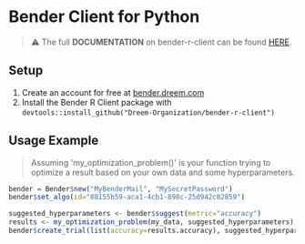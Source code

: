 # Bender Client for Python

> :warning: The full **DOCUMENTATION** on bender-r-client can be found [HERE](https://bender-optimizer.readthedocs.io/en/latest/documentation/r.html).

## Setup

 1. Create an account for free at [bender.dreem.com](https://bender.dreem.com)
 2. Install the Bender R Client package with ``` devtools::install_github("Dreem-Organization/bender-r-client") ```

## Usage Example

> Assuming 'my_optimization_problem()' is your function trying to optimize a result based on your own data and some hyperparameters.

```r
bender = Bender$new("MyBenderMail", "MySecretPassword")
bender$set_algo(id="88155b59-aca1-4cb1-898c-25d942c02859")

suggested_hyperparameters <- bender$suggest(metric="accuracy")
results <- my_optimization_problem(my_data, suggested_hyperparameters)
bender$create_trial(list(accuracy=results.accuracy), suggested_hyperparameters)
```
